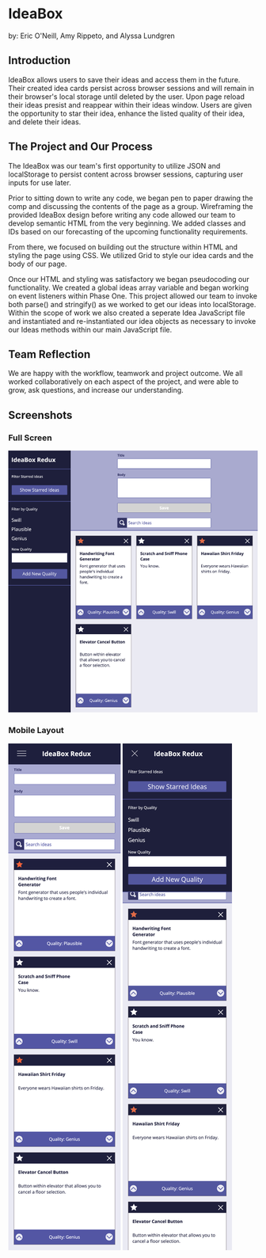 # IdeaBox

by: Eric O'Neill, Amy Rippeto, and Alyssa Lundgren

## Introduction
IdeaBox allows users to save their ideas and access them in the future. Their created idea cards persist across browser sessions and will remain in their browser's local storage until deleted by the user. Upon page reload their ideas presist and reappear within their ideas window. Users are given the opportunity to star their idea, enhance the listed quality of their idea, and delete their ideas.  

## The Project and Our Process
The IdeaBox was our team's first opportunity to utilize JSON and localStorage to persist content across browser sessions, capturing user inputs for use later. 

Prior to sitting down to write any code, we began pen to paper drawing the comp and discussing the contents of the page as a group. Wireframing the provided IdeaBox design before writing any code allowed our team to develop semantic HTML from the very beginning. We added classes and IDs based on our forecasting of the upcoming functionality requirements. 

From there, we focused on building out the structure within HTML and styling the page using CSS. We utilized Grid to style our idea cards and the body of our page. 

Once our HTML and styling was satisfactory we began pseudocoding our functionality. We created a global ideas array variable and began working on event listeners within Phase One. This project allowed our team to invoke both parse() and stringify() as we worked to get our ideas into localStorage.  Within the scope of work we also created a seperate Idea JavaScript file and instantiated and re-instantiated our idea objects as necessary to invoke our Ideas methods within our main JavaScript file. 

## Team Reflection
We are happy with the workflow, teamwork and project outcome. We all worked collaboratively on each aspect of the project, and were able to grow, ask questions, and increase our understanding. 


## Screenshots
### Full Screen
![](images/Desktop.png)

### Mobile Layout
![](images/Mobile.png)
![](images/Mobile-withDropDown.png)


